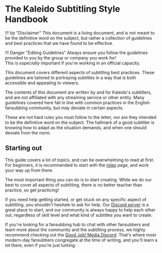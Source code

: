 # The Kaleido Subtitling Style Handbook

!!! tip "Disclaimer"
    This document is a living document,
    and is not meant to be the definitive word on the subject,
    but rather a collection of guidelines and best practices
    that we have found to be effective.

!!! Danger "Editing Guidelines"
    Always ensure you follow the guidelines provided to you
    by the group or company you work for!<br>
    This is _especially_ important if you're working in an official capacity.

This document covers different aspects of subtitling best practices.
These guidelines are tailored to portraying subtitles in a way
that is both accessible and appealing to viewers.

The contents of this document are written by and for Kaleido's subtitlers,
and are not affiliated with any streaming service or other entity.
Many guidelines covered here fall in line with common practices
in the English fansubbing community,
but may deviate in certain aspects.

These are not hard rules you must follow to the letter,
nor are they intended to be the definitive word on the subject.
The hallmark of a good subtitler is knowing
how to adapt as the situation demands,
and when one should deviate from the norm.

## Starting out

This guide covers a lot of topics,
and can be overwhelming to read at first.
For beginners,
it is recommended to start with the [roles](group/roles.md) page,
and work your way up from there.

The most important thing you can do is to start creating.
While we do our best to cover all aspects of subtitling,
there is no better teacher than practice,
so get practicing!

If you need help getting started,
or get stuck on any specific aspect of subtitling,
you shouldn't hesitate to ask for help.
Our [Discord server][kaleido-discord] is a great place to start,
and our community is always happy to help each other out,
regardless of skill level
and what kind of subtitles you want to create.

If you're looking for a fansubbing hub
to chat with other fansubbers
and learn more about the community
and the subtitling process,
we highly recommend checking out the [Good Job! Media Discord][gjm-discord].
That's where most modern-day fansubbers congregate
at the time of writing,
and you'll learn a lot there,
even if you're just lurking.

[kaleido-discord]: https://discord.gg/dk7aadV
[gjm-discord]: https://discord.gg/gjm
